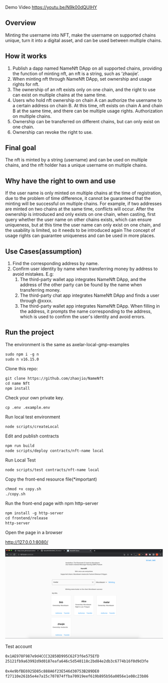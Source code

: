 

Demo Video
https://youtu.be/N9k00dQUIHY

## Overview

Minting the username into NFT, make the username on supported chains unique, turn it into a digital asset, and can be used between multiple chains.

## How it works

1. Publish a dapp named NameNft DApp on all supported chains, providing the function of minting nft, an nft is a string, such as ‘zhaojie’.
2. When minting nft through NameNft DApp, set ownership and usage rights for nft.
3. The ownership of an nft exists only on one chain, and the right to use can exist on multiple chains at the same time.
4. Users who hold nft ownership on chain A can authorize the username to a certain address on chain B. At this time, nft exists on chain A and chain B at the same time, and there can be multiple usage rights. Authorization on multiple chains.
5. Ownership can be transferred on different chains, but can only exist on one chain.
6. Ownership can revoke the right to use.

## Final goal
The nft is minted by a string (username) and can be used on multiple chains, and the nft holder has a unique username on multiple chains.

## Why have the right to own and use
If the user name is only minted on multiple chains at the time of registration, due to the problem of time difference, it cannot be guaranteed that the minting will be successful on multiple chains. For example, if two addresses are minted on two chains at the same time, conflicts will occur. After the ownership is introduced and only exists on one chain, when casting, first query whether the user name on other chains exists, which can ensure uniqueness, but at this time the user name can only exist on one chain, and the usability is limited, so it needs to be introduced again The concept of usage rights can guarantee uniqueness and can be used in more places.

## Use Cases(assumption)

1. Find the corresponding address by name.
2. Confirm user identity by name when transferring money by address to avoid mistakes.
    E.g:
    1. The third-party wallet app integrates NameNft DApp, and the address of the other party can be found by the name when transferring money.
    2. The third-party chat app integrates NameNft DApp and finds a user through @xxxx.
    3. The third-party wallet app integrates NameNft DApp. When filling in the address, it prompts the name corresponding to the address, which is used to confirm the user's identity and avoid errors.

## Run the project

The environment is the same as axelar-local-gmp-examples
 
    sudo npm i -g n
    sudo n v16.15.0
    
Clone this repo:

    git clone https://github.com/zhaojio/NameNft
    cd name Nft
    npm install
    
Check your own private key.

    cp .env .example.env

Run local test environment

    node scripts/createLocal

Edit and publish contracts
    
    npm run build
    node scripts/deploy contracts/nft-name local
    
Run Local Test

    node scripts/test contracts/nft-name local
    
Copy the front-end resource file(*important)

    chmod +x copy.sh
    ./copy.sh

Run the front-end page with npm http-server
    
    npm install -g http-server
    cd frontend/release
    http-server

Open the page in a browser
   
   http://127.0.0.1:8080/
   
![image](https://github.com/zhaojio/NameNft/blob/main/frontend/name-nft-ui.png)

Test account

    0x1AE978F987e9d4CCC32850D995C62F3f6e575EfD
    25121fb9a63992d9d0187eafa646c5d540118c2bd84e2db3c6774b16f0d9d3fe

    0x4e9bfBE6925D85c888A6f23E546d30753B289DE0
    f27110e261b5e4e7a15c707874ffba70919eef619b895b56a0056e1e08c23b86
